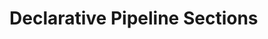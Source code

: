 # Declarative Pipeline Sections







<!-- links -->
[1]: [https://www.jenkins.io/doc/book/pipeline/syntax/#declarative-sections]

